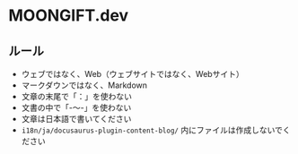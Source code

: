 # MOONGIFT.dev

## ルール

- ウェブではなく、Web（ウェブサイトではなく、Webサイト）
- マークダウンではなく、Markdown
- 文章の末尾で「：」を使わない
- 文書の中で「-〜-」を使わない
- 文章は日本語で書いてください
- `i18n/ja/docusaurus-plugin-content-blog/` 内にファイルは作成しないでください

